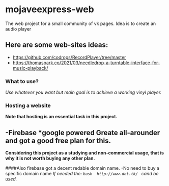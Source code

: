 # mojaveexpress-web
The web project for a small community of vk pages.
Idea is to create an audio player

Here are some web-sites ideas: 
---
- https://github.com/codrops/RecordPlayer/tree/master
- https://thomaspark.co/2021/03/needledrop-a-turntable-interface-for-music-playback/

### What to use? 

*Use whatever you want but main goal is to achieve a working vinyl player.*

### Hosting a website 
**Note that hosting is an essential task in this project.**

-Firebase *google powered 
Greate all-arounder and got a good free plan for this.
---
**Considering this project as a studying and non-commercial usage, that is why it is not worth buying any other plan.**

####Also firebase got a decent redable domain name. 
-No need to buy a specific domain name 
*If needed the: 
``bash 
http://www.dot.tk/ ``
cand be used.* 


